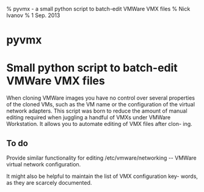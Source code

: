 % pyvmx - a small python script to batch-edit VMWare VMX files
% Nick Ivanov
% 1 Sep. 2013

pyvmx
=====

# Small python script to batch-edit VMWare VMX files

When cloning VMWare images you have no control over several properties
of the cloned VMs, such as the VM name or the configuration of the 
virtual network adapters. This script was born to reduce the amount of
manual editing required when juggling a handful of VMXs under VMWare
Workstation. It allows you to automate editing of VMX files after clon-
ing. 

## To do

Provide similar functionality for editing /etc/vmware/networking -- 
VMWare virtual network configuration.

It might also be helpful to maintain the list of VMX configuration key-
words, as they are scarcely documented.